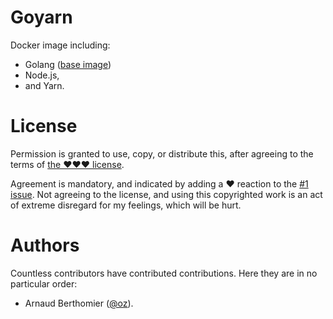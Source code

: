# Goyarn

Docker image including:

 - Golang ([base image](https://hub.docker.com/_/golang/))
 - Node.js,
 - and Yarn.

# License

Permission is granted to use, copy, or distribute this, after agreeing
to the terms of [the ❤❤❤ license](https://github.com/oz/goyarn/issues/1).

Agreement is mandatory, and indicated by adding a :heart: reaction to
the [#1 issue](https://github.com/oz/goyarn/issues/1). Not agreeing to
the license, and using this copyrighted work is an act of extreme
disregard for my feelings, which will be hurt.

# Authors

Countless contributors have contributed contributions. Here they are in
no particular order:

- Arnaud Berthomier ([@oz](https://github.com/oz)).
